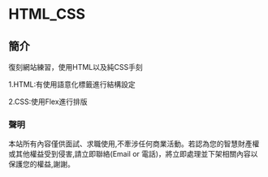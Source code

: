 # HTML_CSS


## 簡介
復刻網站練習，使用HTML以及純CSS手刻

1.HTML:有使用語意化標籤進行結構設定

2.CSS:使用Flex進行排版


### 聲明
本站所有內容僅供面試、求職使用,不牽涉任何商業活動。若認為您的智慧財產權或其他權益受到侵害,請立即聯絡(Email or 電話)，將立即處理並下架相關內容以保護您的權益,謝謝。
